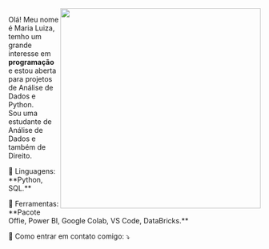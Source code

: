 <img src="https://raw.githubusercontent.com/MicaelliMedeiros/micaellimedeiros/master/image/computer-illustration.png" min-width="400px" max-width="400px" width="400px" align="right">

<p align="left"> 
  Olá! Meu nome é Maria Luiza, temho um grande interesse em <strong>programação</strong> e estou aberta para projetos de Análise de Dados e Python.<br>
  Sou uma estudante de Análise de Dados e também de Direito.
</p>

<p align="left">
  🦄 Linguagens: **Python, SQL.**
</p>

<p align="left">
  💼 Ferramentas: **Pacote Offie, Power BI, Google Colab, VS Code, DataBricks.**
</p>

<p align="left">
  💌 Como entrar em contato comigo: ⤵️
</p>

<!---
malucor/malucor is a ✨ special ✨ repository because its `README.md` (this file) appears on your GitHub profile.
You can click the Preview link to take a look at your changes.
--->
